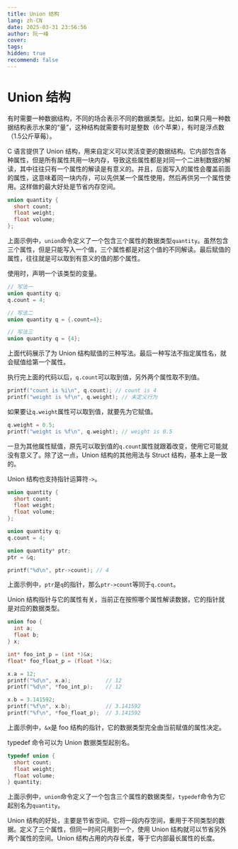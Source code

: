 ```yaml
---
title: Union 结构
lang: zh-CN
date: 2025-03-31 23:56:56
author: 阮一峰
cover: 
tags:
hidden: true
recommend: false
---
```


# Union 结构

有时需要一种数据结构，不同的场合表示不同的数据类型。比如，如果只用一种数据结构表示水果的“量”，这种结构就需要有时是整数（6个苹果），有时是浮点数（1.5公斤草莓）。

C 语言提供了 Union 结构，用来自定义可以灵活变更的数据结构。它内部包含各种属性，但是所有属性共用一块内存，导致这些属性都是对同一个二进制数据的解读，其中往往只有一个属性的解读是有意义的。并且，后面写入的属性会覆盖前面的属性，这意味着同一块内存，可以先供某一个属性使用，然后再供另一个属性使用。这样做的最大好处是节省内存空间。

```c
union quantity {
  short count;
  float weight;
  float volume;
};
```

上面示例中，`union`命令定义了一个包含三个属性的数据类型`quantity`。虽然包含三个属性，但是只能写入一个值，三个属性都是对这个值的不同解读。最后赋值的属性，往往就是可以取到有意义的值的那个属性。

使用时，声明一个该类型的变量。

```c
// 写法一
union quantity q;
q.count = 4;

// 写法二
union quantity q = {.count=4};

// 写法三
union quantity q = {4};
```

上面代码展示了为 Union 结构赋值的三种写法。最后一种写法不指定属性名，就会赋值给第一个属性。

执行完上面的代码以后，`q.count`可以取到值，另外两个属性取不到值。

```c
printf("count is %i\n", q.count); // count is 4
printf("weight is %f\n", q.weight); // 未定义行为
```

如果要让`q.weight`属性可以取到值，就要先为它赋值。

```c
q.weight = 0.5;
printf("weight is %f\n", q.weight); // weight is 0.5
```

一旦为其他属性赋值，原先可以取到值的`q.count`属性就跟着改变，使用它可能就没有意义了。除了这一点，Union 结构的其他用法与 Struct 结构，基本上是一致的。

Union 结构也支持指针运算符`->`。

```c
union quantity {
  short count;
  float weight;
  float volume;
};

union quantity q;
q.count = 4;

union quantity* ptr;
ptr = &q;

printf("%d\n", ptr->count); // 4
```

上面示例中，`ptr`是`q`的指针，那么`ptr->count`等同于`q.count`。

Union 结构指针与它的属性有关，当前正在按照哪个属性解读数据，它的指针就是对应的数据类型。

```c
union foo {
  int a;
  float b;
} x;

int* foo_int_p = (int *)&x;
float* foo_float_p = (float *)&x;

x.a = 12;
printf("%d\n", x.a);           // 12
printf("%d\n", *foo_int_p);    // 12

x.b = 3.141592;
printf("%f\n", x.b);           // 3.141592
printf("%f\n", *foo_float_p);  // 3.141592
```

上面示例中，`&x`是 foo 结构的指针，它的数据类型完全由当前赋值的属性决定。

typedef 命令可以为 Union 数据类型起别名。

```c
typedef union {
  short count;
  float weight;
  float volume;
} quantity;
```

上面示例中，`union`命令定义了一个包含三个属性的数据类型，`typedef`命令为它起别名为`quantity`。

Union 结构的好处，主要是节省空间。它将一段内存空间，重用于不同类型的数据。定义了三个属性，但同一时间只用到一个，使用 Union 结构就可以节省另外两个属性的空间。Union 结构占用的内存长度，等于它内部最长属性的长度。


